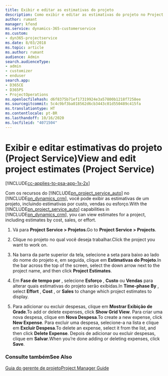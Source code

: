 ```yaml
---
title: Exibir e editar as estimativas do projeto
description: Como exibir e editar as estimativas do projeto no Project Service
author: rumant
manager: kfend
ms.service: dynamics-365-customerservice
ms.custom:
- dyn365-projectservice
ms.date: 8/03/2018
ms.topic: article
ms.author: rumant
audience: Admin
search.audienceType:
- admin
- customizer
- enduser
search.app:
- D365CE
- D365PS
- ProjectOperations
ms.openlocfilehash: d6f8375b71ef17319924e3a57800b1218f7258ee
ms.sourcegitcommit: 5c4c9bf3ba018562d6cb3443c01d550489c415fa
ms.translationtype: HT
ms.contentlocale: pt-BR
ms.lasthandoff: 10/16/2020
ms.locfileid: "4071504"
---
```

# <a name="view-and-edit-project-estimates-project-service"></a><span data-ttu-id="28a22-103">Exibir e editar estimativas do projeto (Project Service)</span><span class="sxs-lookup"><span data-stu-id="28a22-103">View and edit project estimates (Project Service)</span></span>

[!INCLUDE[cc-applies-to-psa-app-1x-2x](../includes/cc-applies-to-psa-app-1x-2x.md)]

<span data-ttu-id="28a22-104">Com os recursos do [!INCLUDE[pn_project_service_auto](../includes/pn-project-service-auto.md)] no [!INCLUDE[pn_dynamics_crm](../includes/pn-dynamics-crm.md)], você pode exibir as estimativas de um projeto, incluindo estimativas por custo, vendas ou esforço.</span><span class="sxs-lookup"><span data-stu-id="28a22-104">With the [!INCLUDE[pn_project_service_auto](../includes/pn-project-service-auto.md)] capabilities in [!INCLUDE[pn_dynamics_crm](../includes/pn-dynamics-crm.md)], you can view estimates for a project, including estimates by cost, sales, or effort.</span></span>  
  
1.  <span data-ttu-id="28a22-105">Vá para **Project Service > Projetos**.</span><span class="sxs-lookup"><span data-stu-id="28a22-105">Go to **Project Service > Projects**.</span></span>  
  
2.  <span data-ttu-id="28a22-106">Clique no projeto no qual você deseja trabalhar.</span><span class="sxs-lookup"><span data-stu-id="28a22-106">Click the project you want to work on.</span></span>  
  
3.  <span data-ttu-id="28a22-107">Na barra da parte superior da tela, selecione a seta para baixo ao lado do nome do projeto e, em seguida, clique em **Estimativas do Projeto**.</span><span class="sxs-lookup"><span data-stu-id="28a22-107">In the bar across the top of the screen, select the down arrow next to the project name, and then click **Project Estimates**.</span></span>  
  
4.  <span data-ttu-id="28a22-108">Em **Fase de tempo por** , selecione **Esforço** , **Custo** ou **Vendas** para alterar quais estimativas do projeto serão exibidas.</span><span class="sxs-lookup"><span data-stu-id="28a22-108">In **Time-phase By** , select **Effort** , **Cost** , or **Sales** to change which project estimates to display.</span></span>  
  
5.  <span data-ttu-id="28a22-109">Para adicionar ou excluir despesas, clique em **Mostrar Exibição de Grade**.</span><span class="sxs-lookup"><span data-stu-id="28a22-109">To add or delete expenses, click **Show Grid View**.</span></span> <span data-ttu-id="28a22-110">Para criar uma nova despesa, clique em **Nova Despesa**.</span><span class="sxs-lookup"><span data-stu-id="28a22-110">To create a new expense, click **New Expense**.</span></span> <span data-ttu-id="28a22-111">Para excluir uma despesa, selecione-a na lista e clique em **Excluir Despesa**.</span><span class="sxs-lookup"><span data-stu-id="28a22-111">To delete an expense, select it from the list, and then click **Delete Expense**.</span></span> <span data-ttu-id="28a22-112">Depois de adicionar ou excluir despesas, clique em **Salvar**.</span><span class="sxs-lookup"><span data-stu-id="28a22-112">When you’re done adding or deleting expenses, click **Save**.</span></span>  
  
### <a name="see-also"></a><span data-ttu-id="28a22-113">Consulte também</span><span class="sxs-lookup"><span data-stu-id="28a22-113">See Also</span></span>  
 [<span data-ttu-id="28a22-114">Guia do gerente de projeto</span><span class="sxs-lookup"><span data-stu-id="28a22-114">Project Manager Guide</span></span>](../psa/project-manager-guide.md)
